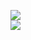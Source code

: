 [![](https://img.shields.io/badge/Made%20With-Github%20Spray-lightgrey.svg?style=for-the-badge&logo=github)](https://github.com/Annihil/github-spray#502)  
[![](https://i.imgur.com/2DrTn0Z.gif)](https://github.com/Annihil/github-spray)